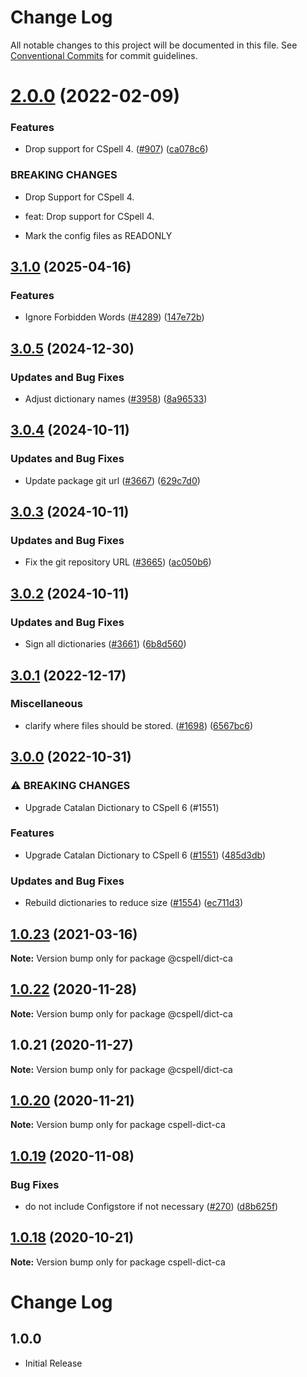 # Change Log

All notable changes to this project will be documented in this file.
See [Conventional Commits](https://conventionalcommits.org) for commit guidelines.

# [2.0.0](https://github.com/streetsidesoftware/cspell-dicts/compare/@cspell/dict-ca@1.0.23...@cspell/dict-ca@2.0.0) (2022-02-09)


### Features

* Drop support for CSpell 4. ([#907](https://github.com/streetsidesoftware/cspell-dicts/issues/907)) ([ca078c6](https://github.com/streetsidesoftware/cspell-dicts/commit/ca078c6a2e188cc3cf6276db1ba7e007f0f06f27))


### BREAKING CHANGES

* Drop Support for CSpell 4.

* feat: Drop support for CSpell 4.
* Mark the config files as READONLY





## [3.1.0](https://github.com/streetsidesoftware/cspell-dicts/compare/@cspell/dict-ca@3.0.5...@cspell/dict-ca@3.1.0) (2025-04-16)


### Features

* Ignore Forbidden Words ([#4289](https://github.com/streetsidesoftware/cspell-dicts/issues/4289)) ([147e72b](https://github.com/streetsidesoftware/cspell-dicts/commit/147e72b3a2acbf54013fc46f36f18cb17b8d6ba7))

## [3.0.5](https://github.com/streetsidesoftware/cspell-dicts/compare/@cspell/dict-ca@3.0.4...@cspell/dict-ca@3.0.5) (2024-12-30)


### Updates and Bug Fixes

* Adjust dictionary names ([#3958](https://github.com/streetsidesoftware/cspell-dicts/issues/3958)) ([8a96533](https://github.com/streetsidesoftware/cspell-dicts/commit/8a96533bec21280103740868b81559437c413501))

## [3.0.4](https://github.com/streetsidesoftware/cspell-dicts/compare/@cspell/dict-ca@3.0.3...@cspell/dict-ca@3.0.4) (2024-10-11)


### Updates and Bug Fixes

* Update package git url ([#3667](https://github.com/streetsidesoftware/cspell-dicts/issues/3667)) ([629c7d0](https://github.com/streetsidesoftware/cspell-dicts/commit/629c7d0a5e1bacad1d3874b1f8372edc3494ef97))

## [3.0.3](https://github.com/streetsidesoftware/cspell-dicts/compare/@cspell/dict-ca@3.0.2...@cspell/dict-ca@3.0.3) (2024-10-11)


### Updates and Bug Fixes

* Fix the git repository URL ([#3665](https://github.com/streetsidesoftware/cspell-dicts/issues/3665)) ([ac050b6](https://github.com/streetsidesoftware/cspell-dicts/commit/ac050b697d57820109995e92fac5ccc32ced1723))

## [3.0.2](https://github.com/streetsidesoftware/cspell-dicts/compare/@cspell/dict-ca@3.0.1...@cspell/dict-ca@3.0.2) (2024-10-11)


### Updates and Bug Fixes

* Sign all dictionaries ([#3661](https://github.com/streetsidesoftware/cspell-dicts/issues/3661)) ([6b8d560](https://github.com/streetsidesoftware/cspell-dicts/commit/6b8d560cf51a593458ce42bca415859f872cfc97))

## [3.0.1](https://github.com/streetsidesoftware/cspell-dicts/compare/@cspell/dict-ca@3.0.0...@cspell/dict-ca@3.0.1) (2022-12-17)


### Miscellaneous

* clarify where files should be stored. ([#1698](https://github.com/streetsidesoftware/cspell-dicts/issues/1698)) ([6567bc6](https://github.com/streetsidesoftware/cspell-dicts/commit/6567bc62130404cb32945bdcc3bf07316c839396))

## [3.0.0](https://github.com/streetsidesoftware/cspell-dicts/compare/@cspell/dict-ca@2.0.0...@cspell/dict-ca@3.0.0) (2022-10-31)


### ⚠ BREAKING CHANGES

* Upgrade Catalan Dictionary to CSpell 6 (#1551)

### Features

* Upgrade Catalan Dictionary to CSpell 6 ([#1551](https://github.com/streetsidesoftware/cspell-dicts/issues/1551)) ([485d3db](https://github.com/streetsidesoftware/cspell-dicts/commit/485d3dbd5fc72418d928adf19fc02da732e7d80b))


### Updates and Bug Fixes

* Rebuild dictionaries to reduce size ([#1554](https://github.com/streetsidesoftware/cspell-dicts/issues/1554)) ([ec711d3](https://github.com/streetsidesoftware/cspell-dicts/commit/ec711d37264b90f028c61f05c1e46e11ad8e76c3))

## [1.0.23](https://github.com/streetsidesoftware/cspell-dicts/compare/@cspell/dict-ca@1.0.22...@cspell/dict-ca@1.0.23) (2021-03-16)

**Note:** Version bump only for package @cspell/dict-ca





## [1.0.22](https://github.com/streetsidesoftware/cspell-dicts/compare/@cspell/dict-ca@1.0.21...@cspell/dict-ca@1.0.22) (2020-11-28)

**Note:** Version bump only for package @cspell/dict-ca





## 1.0.21 (2020-11-27)

**Note:** Version bump only for package @cspell/dict-ca





## [1.0.20](https://github.com/streetsidesoftware/cspell-dicts/compare/cspell-dict-ca@1.0.19...cspell-dict-ca@1.0.20) (2020-11-21)

**Note:** Version bump only for package cspell-dict-ca

## [1.0.19](https://github.com/streetsidesoftware/cspell-dicts/compare/cspell-dict-ca@1.0.18...cspell-dict-ca@1.0.19) (2020-11-08)

### Bug Fixes

- do not include Configstore if not necessary ([#270](https://github.com/streetsidesoftware/cspell-dicts/issues/270)) ([d8b625f](https://github.com/streetsidesoftware/cspell-dicts/commit/d8b625f2f42d5cc6c4a9390216ac1e5037886e44))

## [1.0.18](https://github.com/streetsidesoftware/cspell-dicts/compare/cspell-dict-ca@1.0.17...cspell-dict-ca@1.0.18) (2020-10-21)

**Note:** Version bump only for package cspell-dict-ca

# Change Log

## 1.0.0

- Initial Release
